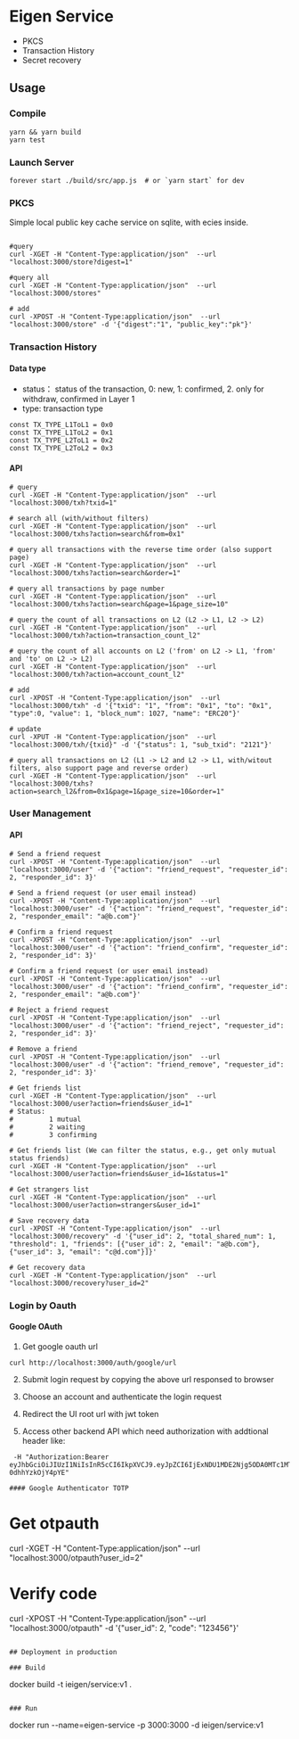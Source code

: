 # Eigen Service

- PKCS
- Transaction History
- Secret recovery

## Usage

### Compile

```
yarn && yarn build
yarn test
```

### Launch Server

```
forever start ./build/src/app.js  # or `yarn start` for dev
```

### PKCS

Simple local public key cache service on sqlite, with ecies inside.

```

#query
curl -XGET -H "Content-Type:application/json"  --url "localhost:3000/store?digest=1"

#query all
curl -XGET -H "Content-Type:application/json"  --url "localhost:3000/stores"

# add
curl -XPOST -H "Content-Type:application/json"  --url "localhost:3000/store" -d '{"digest":"1", "public_key":"pk"}'
```

### Transaction History

#### Data type

- status： status of the transaction, 0: new, 1: confirmed, 2. only for withdraw, confirmed in Layer 1
- type: transaction type

```
const TX_TYPE_L1ToL1 = 0x0
const TX_TYPE_L1ToL2 = 0x1
const TX_TYPE_L2ToL1 = 0x2
const TX_TYPE_L2ToL2 = 0x3
```

#### API

```
# query
curl -XGET -H "Content-Type:application/json"  --url "localhost:3000/txh?txid=1"

# search all (with/without filters)
curl -XGET -H "Content-Type:application/json"  --url "localhost:3000/txhs?action=search&from=0x1"

# query all transactions with the reverse time order (also support page)
curl -XGET -H "Content-Type:application/json"  --url "localhost:3000/txhs?action=search&order=1"

# query all transactions by page number
curl -XGET -H "Content-Type:application/json"  --url "localhost:3000/txhs?action=search&page=1&page_size=10"

# query the count of all transactions on L2 (L2 -> L1, L2 -> L2)
curl -XGET -H "Content-Type:application/json"  --url "localhost:3000/txh?action=transaction_count_l2"

# query the count of all accounts on L2 ('from' on L2 -> L1, 'from' and 'to' on L2 -> L2)
curl -XGET -H "Content-Type:application/json"  --url "localhost:3000/txh?action=account_count_l2"

# add
curl -XPOST -H "Content-Type:application/json"  --url "localhost:3000/txh" -d '{"txid": "1", "from": "0x1", "to": "0x1", "type":0, "value": 1, "block_num": 1027, "name": "ERC20"}'

# update
curl -XPUT -H "Content-Type:application/json"  --url "localhost:3000/txh/{txid}" -d '{"status": 1, "sub_txid": "2121"}'

# query all transactions on L2 (L1 -> L2 and L2 -> L1, with/witout filters, also support page and reverse order)
curl -XGET -H "Content-Type:application/json"  --url "localhost:3000/txhs?action=search_l2&from=0x1&page=1&page_size=10&order=1"
```

### User Management

#### API

```
# Send a friend request
curl -XPOST -H "Content-Type:application/json"  --url "localhost:3000/user" -d '{"action": "friend_request", "requester_id": 2, "responder_id": 3}'

# Send a friend request (or user email instead)
curl -XPOST -H "Content-Type:application/json"  --url "localhost:3000/user" -d '{"action": "friend_request", "requester_id": 2, "responder_email": "a@b.com"}'

# Confirm a friend request
curl -XPOST -H "Content-Type:application/json"  --url "localhost:3000/user" -d '{"action": "friend_confirm", "requester_id": 2, "responder_id": 3}'

# Confirm a friend request (or user email instead)
curl -XPOST -H "Content-Type:application/json"  --url "localhost:3000/user" -d '{"action": "friend_confirm", "requester_id": 2, "responder_email": "a@b.com"}'

# Reject a friend request
curl -XPOST -H "Content-Type:application/json"  --url "localhost:3000/user" -d '{"action": "friend_reject", "requester_id": 2, "responder_id": 3}'

# Remove a friend
curl -XPOST -H "Content-Type:application/json"  --url "localhost:3000/user" -d '{"action": "friend_remove", "requester_id": 2, "responder_id": 3}'

# Get friends list
curl -XGET -H "Content-Type:application/json"  --url "localhost:3000/user?action=friends&user_id=1"
# Status:
#         1 mutual
#         2 waiting
#         3 confirming

# Get friends list (We can filter the status, e.g., get only mutual status friends)
curl -XGET -H "Content-Type:application/json"  --url "localhost:3000/user?action=friends&user_id=1&status=1"

# Get strangers list
curl -XGET -H "Content-Type:application/json"  --url "localhost:3000/user?action=strangers&user_id=1"

# Save recovery data
curl -XPOST -H "Content-Type:application/json"  --url "localhost:3000/recovery" -d '{"user_id": 2, "total_shared_num": 1, "threshold": 1, "friends": [{"user_id": 2, "email": "a@b.com"}, {"user_id": 3, "email": "c@d.com"}]}'

# Get recovery data
curl -XGET -H "Content-Type:application/json"  --url "localhost:3000/recovery?user_id=2"
```

### Login by Oauth

#### Google OAuth

1. Get google oauth url

```
curl http://localhost:3000/auth/google/url
```

2. Submit login request by copying the above url responsed to browser

3. Choose an account and authenticate the login request

4. Redirect the UI root url with jwt token

5. Access other backend API which need authorization with addtional header like:

```
 -H "Authorization:Bearer eyJhbGciOiJIUzI1NiIsInR5cCI6IkpXVCJ9.eyJpZCI6IjExNDU1MDE2Njg5ODA0MTc1MTU3OSIsImVtYWlsIjoiaGliZHVhbkBnbWFpbC5jb20iLCJ2ZXJpZmllZF9lbWFpbCI6dHJ1ZSwibmFtZSI6IlN0ZXBoZW4iLCJnaXZlbl9uYW1lIjoiU3RlcGhlbiIsInBpY3R1cmUiOiJodHRwczovL2xoMy5nb29nbGV1c2VyY29udGVudC5jb20vYS0vQU9oMTRHajJxZ2poczV6Qk15VzJ6Y0dUeEpyMG9FSmhiTkVaRmdnWm1xUXhEUT1zOTYtYyIsImxvY2FsZSI6InpoLUNOIiwiaWF0IjoxNjM0NDg3MjQyfQ.dkuRxjKyQNtUb2sZFvJ4RXW59p0D-0dhhYzkOjY4pYE"

#### Google Authenticator TOTP

```

# Get otpauth

curl -XGET -H "Content-Type:application/json" --url "localhost:3000/otpauth?user_id=2"

# Verify code

curl -XPOST -H "Content-Type:application/json" --url "localhost:3000/otpauth" -d '{"user_id": 2, "code": "123456"}'

```

## Deployment in production

### Build

```

docker build -t ieigen/service:v1 .

```

### Run

```

docker run --name=eigen-service -p 3000:3000 -d ieigen/service:v1

```

```
